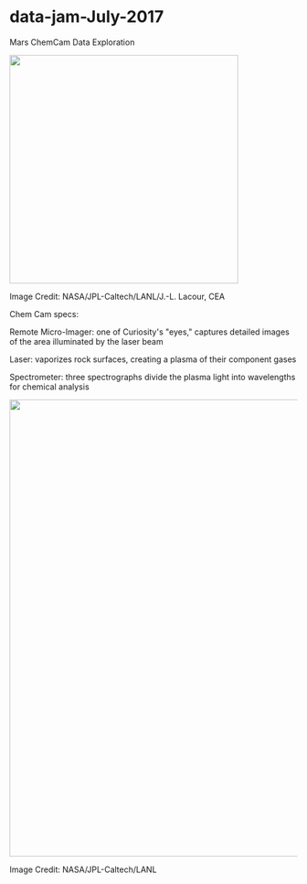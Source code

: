 # data-jam-July-2017
Mars ChemCam Data Exploration

<img src="https://mars.nasa.gov/msl/images/ChemCam2.jpg" height=400px></img>

Image Credit: NASA/JPL-Caltech/LANL/J.-L. Lacour, CEA 

Chem Cam specs:

Remote Micro-Imager: one of Curiosity's "eyes," captures detailed images of the area illuminated by the laser beam

Laser: vaporizes rock surfaces, creating a plasma of their component gases

Spectrometer: three spectrographs divide the plasma light into wavelengths for chemical analysis

<img src="https://mars.nasa.gov/msl/images/PIA15104-ChemCam-spectrum-full2.jpg" width=800px></img>

Image Credit: NASA/JPL-Caltech/LANL
